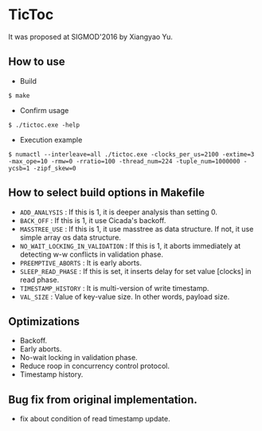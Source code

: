 # TicToc
It was proposed at SIGMOD'2016 by Xiangyao Yu.

## How to use
- Build 
```
$ make
```
- Confirm usage 
```
$ ./tictoc.exe -help
```
- Execution example 
```
$ numactl --interleave=all ./tictoc.exe -clocks_per_us=2100 -extime=3 -max_ope=10 -rmw=0 -rratio=100 -thread_num=224 -tuple_num=1000000 -ycsb=1 -zipf_skew=0
```

## How to select build options in Makefile
- `ADD_ANALYSIS` : If this is 1, it is deeper analysis than setting 0.
- `BACK_OFF` : If this is 1, it use Cicada's backoff.
- `MASSTREE_USE` : If this is 1, it use masstree as data structure. If not, it use simple array αs data structure.
- `NO_WAIT_LOCKING_IN_VALIDATION` : If this is 1, it aborts immediately at detecting w-w conflicts in validation phase.
- `PREEMPTIVE_ABORTS` : It is early aborts.
- `SLEEP_READ_PHASE` : If this is set, it inserts delay for set value [clocks] in read phase.
- `TIMESTAMP_HISTORY` : It is multi-version of write timestamp.
- `VAL_SIZE` : Value of key-value size. In other words, payload size.

## Optimizations
- Backoff.
- Early aborts.
- No-wait locking in validation phase.
- Reduce roop in concurrency control protocol.
- Timestamp history.

## Bug fix from original implementation.
- fix about condition of read timestamp update.
